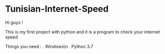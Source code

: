 # Tunisian-Internet-Speed
Hi guys !

This is my first project with python and it is a program to check your internet speed

Things you need :
 . Windows\n
 . Python 3.7
 

  
